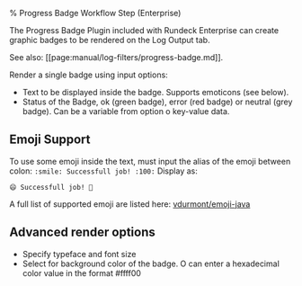 % Progress Badge Workflow Step (Enterprise)

The Progress Badge Plugin included with Rundeck Enterprise can create graphic badges to be rendered on the Log Output tab.

See also: [[page:manual/log-filters/progress-badge.md]].

Render a single badge using input options:

* Text to be displayed inside the badge. Supports emoticons (see below).
* Status of the Badge, ok (green badge), error (red badge) or neutral (grey badge). Can be a variable from option o key-value data.


## Emoji Support

To use some emoji inside the text, must input the alias of the emoji between colon:
`:smile: Successfull job! :100:` 
Display as:

`😄 Successfull job! 💯`

A full list of supported emoji are listed here:
[vdurmont/emoji-java](https://github.com/vdurmont/emoji-java)

## Advanced render options 

* Specify typeface and font size
* Select for background color of the badge. O can enter a hexadecimal color value in the format #ffff00
